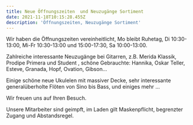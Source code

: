 ```yaml
---
title: Neue Öffnungszeiten  und Neuzugänge Sortiment
date: 2021-11-18T10:15:28.455Z
description: 'Öffnungszeiten, Neuzugänge Sortiment'
---
```

Wir haben die Öffnungszeiten vereinheitlicht, Mo bleibt Ruhetag, Di 10:30-13:00, Mi-Fr 10:30-13:00 und 15:00-17:30, Sa 10:00-13:00.

Zahlreiche interessante Neuzugänge bei Gitarren, z.B. Merida Klassik, Prodipe Primera und Student , schöne Gebrauchte: Hannika, Oskar Teller, Esteve, Granada, Hopf, Ovation, Gibson...

Einige schöne neue Ukulelen mit massiver Decke, sehr interessante generalüberholte Flöten von Sino bis Bass, und einiges mehr ...

Wir freuen uns auf Ihren Besuch.

Unsere Mitarbeiter sind geimpft, im Laden gilt Maskenpflicht, begrenzter Zugang und Abstandsregel.

